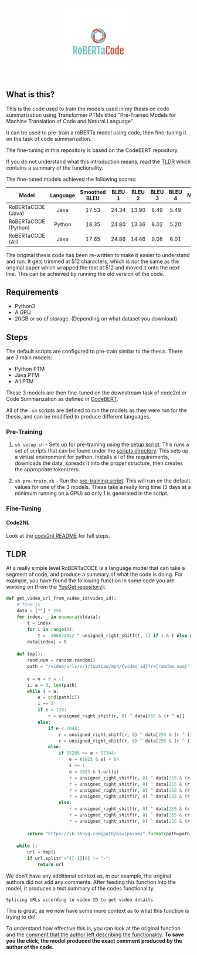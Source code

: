 <a href="https://github.com/Nathan-Nesbitt/roBERTaCODE"><p align="center">
    <img src="./img/logo.png">
</p></a>

## What is this?
This is the code used to train the models used in my thesis
on code summarization using Transformer PTMs titled "Pre-Trained Models for 
Machine Translation of Code and Natural Language".

It can be used to pre-train a roBERTa model using code, then fine-tuning it on 
the task of code summarization.

The fine-tuning in this repository is based on the CodeBERT repository. 

If you do not understand what this introduction means, read the [TLDR](#TLDR) 
which contains a summary of the functionality.

The fine-tuned models achieved the following scores:

| Model                  | Language   | Smoothed BLEU | BLEU 1 | BLEU 2 | BLEU 3 | BLEU 4 | METEOR | ROUGE_L | CIDEr |
| ------------------     |:----------:| :------------:| :-----:| :-----:| :-----:| :-----:| :-----:| :------:| -----:|
| RoBERTaCODE (Java)     |    Java    |     17.53     |  24.34 |  13.90 |  8.49  |  5.49  |  19.38 |  34.27  | 0.85  |
| RoBERTaCODE (Python)   |   Python   |     18.35     |  24.80 |  13.36 |  8.02  |  5.20  |  19.44 |  34.47  | 0.88  |
| RoBERTaCODE (All)      |    Java    |     17.65     |  24.86 |  14.46 |  9.06  |  6.01  |  19.40 |  33.95  | 0.91  |

The original thesis code has been re-written to make it easier to understand and
run. It gets trimmed at 512 characters, which is *not* the same as the original
paper which wrapped the text at 512 and moved it onto the next line. This can
be achieved by running the old version of the code.


## Requirements
- Python3
- A GPU
- 20GB or so of storage. (Depending on what dataset you download)

## Steps

The default scripts are configured to pre-train similar to the thesis. There
are 3 main models:

- Python PTM
- Java PTM
- All PTM

These 3 models are then fine-tuned on the downstream task of code2nl or Code
Summarization as defined in [CodeBERT](https://github.com/microsoft/CodeBERT).

All of the `.sh` scripts are defined to run the models as they were run for 
the thesis, and can be modified to produce different languages.

### Pre-Training

1. `sh setup.sh` - Sets up for pre-training using the [setup script](setup.sh). This runs a set of scripts that can be found under the [scripts directory](./scripts/). This sets up a virtual environment for python, installs all of the requirements, downloads the data, spreads it into the proper structure, then creates the appropriate tokenizers.

2. `sh pre-train.sh` - Run the [pre-training script](./pre_train/pre-train.sh). This will run 
    on the default values for one of the 3 models. These take a really long time (3 days at a
    minimum running on a GPU) so only 1 is generated in the script.

### Fine-Tuning

#### Code2NL
Look at the [code2nl README](./code2nl/README.md) for full steps.

## TLDR
At a really simple level RoBERTaCODE is a language model that can take a segment 
of code, and produce a summary of what the code is doing. For example, you have
found the following function in some code you are working on (from the [YouGet 
repository](https://github.com/soimort/you-get)):

```py
def get_video_url_from_video_id(video_id):
    # from js
    data = [""] * 256
    for index, _ in enumerate(data):
        t = index
        for i in range(8):
            t = -306674912 ^ unsigned_right_shitf(t, 1) if 1 & t else unsigned_right_shitf(t, 1)
        data[index] = t

    def tmp():
        rand_num = random.random()
        path = "/video/urls/v/1/toutiao/mp4/{video_id}?r={random_num}".format(video_id=video_id,
                                                                              random_num=str(rand_num)[2:])
        e = o = r = -1
        i, a = 0, len(path)
        while i < a:
            e = ord(path[i])
            i += 1
            if e < 128:
                r = unsigned_right_shitf(r, 8) ^ data[255 & (r ^ e)]
            else:
                if e < 2048:
                    r = unsigned_right_shitf(r, 8) ^ data[255 & (r ^ (192 | e >> 6 & 31))]
                    r = unsigned_right_shitf(r, 8) ^ data[255 & (r ^ (128 | 63 & e))]
                else:
                    if 55296 <= e < 57344:
                        e = (1023 & e) + 64
                        i += 1
                        o = 1023 & t.url(i)
                        r = unsigned_right_shitf(r, 8) ^ data[255 & (r ^ (240 | e >> 8 & 7))]
                        r = unsigned_right_shitf(r, 8) ^ data[255 & (r ^ (128 | e >> 2 & 63))]
                        r = unsigned_right_shitf(r, 8) ^ data[255 & (r ^ (128 | o >> 6 & 15 | (3 & e) << 4))]
                        r = unsigned_right_shitf(r, 8) ^ data[255 & (r ^ (128 | 63 & o))]
                    else:
                        r = unsigned_right_shitf(r, 8) ^ data[255 & (r ^ (224 | e >> 12 & 15))]
                        r = unsigned_right_shitf(r, 8) ^ data[255 & (r ^ (128 | e >> 6 & 63))]
                        r = unsigned_right_shitf(r, 8) ^ data[255 & (r ^ (128 | 63 & e))]

        return "https://ib.365yg.com{path}&s={param}".format(path=path, param=unsigned_right_shitf(r ^ -1, 0))

    while 1:
        url = tmp()
        if url.split("=")[-1][0] != "-":
            return url
```
 
We don't have any additional context as, in our example, the original authors 
did not add any comments. After feeding this function into the model, it 
produces a text summary of the codes functionality:

```
Splicing URLs according to video ID to get video details
```

This is great, as we now have some more context as to what this function is 
trying to do!

To understand how effective this is, you can look at the original
function and the [comment that the author left describing the functionality](https://github.com/soimort/you-get/blob/b746ac01c9f39de94cac2d56f665285b0523b974/src/you_get/extractors/ixigua.py#L35).
**To save you the click, the model produced the exact comment produced by the author of the code.**

